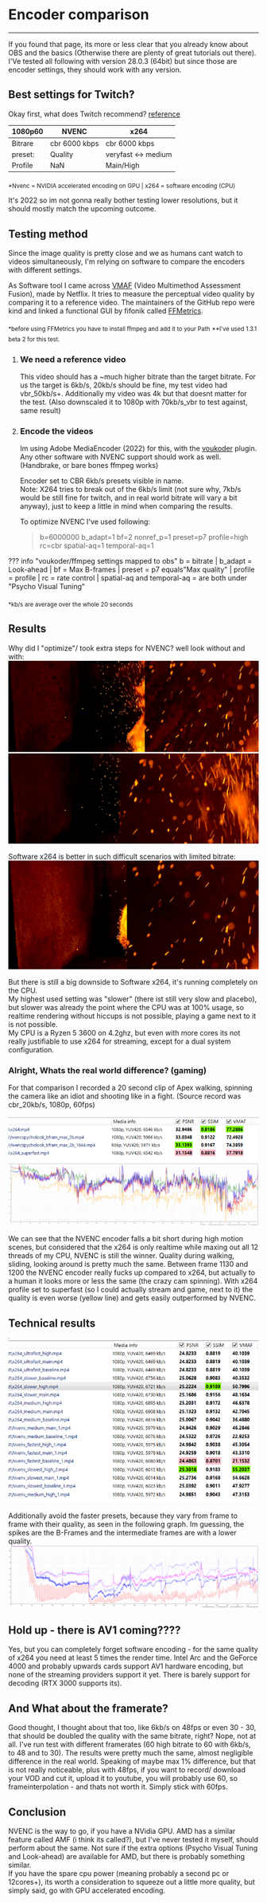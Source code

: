 # Encoder comparison

---

If you found that page, its more or less clear that you already know about OBS and the basics (Otherwise there are plenty of great tutorials out there). I'Ve tested all following with version 28.0.3 (64bit) but since those are encoder settings, they should work with any version.

## Best settings for Twitch?

Okay first, what does Twitch recommend? [reference](https://stream.twitch.tv/encoding/)

| 1080p60 | NVENC         | x264                |
| ------- | ------------- | ------------------- |
| Bitrare | cbr 6000 kbps | cbr 6000 kbps       |
| preset: | Quality       | veryfast <-> medium |
| Profile | NaN           | Main/High           |

<sub>\*Nvenc = NVIDIA accelerated encoding on GPU | x264 = software encoding (CPU)</sub>

It's 2022 so im not gonna really bother testing lower resolutions, but it should mostly match the upcoming outcome.

## Testing method

Since the image quality is pretty close and we as humans cant watch to videos simultaneously, I'm relying on software to compare the encoders with different settings.

As Software tool I came across [VMAF](https://github.com/Netflix/vmaf) (Video Multimethod Assessment Fusion), made by Netflix. It tries to measure the perceptual video quality by comparing it to a reference video. The maintainers of the GitHub repo were kind and linked a functional GUI by fifonik called [FFMetrics](https://github.com/Netflix/vmaf).

<sub>\*before using FFMetrics you have to install ffmpeg and add it to your Path</sub>
<sub>\*\*I've used 1.3.1 beta 2 for this test.</sub>

1. ### We need a reference video

    This video should has a ~much higher bitrate than the target bitrate. For us the target is 6kb/s, 20kb/s should be fine, my test video had vbr_50kb/s+. Additionally my video was 4k but that doesnt matter for the test. (Also downscaled it to 1080p with 70kb/s_vbr to test against, same result)

2. ### Encode the videos

    Im using Adobe MediaEncoder (2022) for this, with the [voukoder](https://www.voukoder.org/forum/thread/783-downloads-instructions/) plugin. Any other software with NVENC support should work as well. (Handbrake, or bare bones ffmpeg works)

    Encoder set to CBR 6kb/s presets visible in name.  
    Note: X264 tries to break out of the 6kb/s limit (not sure why, 7kb/s would be still fine for twitch, and in real world bitrate will vary a bit anyway), just to keep a little in mind when comparing the results.

    To optimize NVENC I've used following:

    > b=6000000 b_adapt=1 bf=2 nonref_p=1 preset=p7 profile=high rc=cbr spatial-aq=1 temporal-aq=1

??? info "voukoder/ffmpeg settings mapped to obs"
    b = bitrate | b_adapt = Look-ahead | bf = Max B-frames | preset = p7 equals"Max quality" | profile = profile | rc = rate control | spatial-aq and temporal-aq = are both under "Psycho Visual Tuning"

<sub>\*kb/s are average over the whole 20 seconds</sub>

## Results

Why did I "optimize"/ took extra steps for NVENC? well look without and with:
![img](img/unoptimized_hvenc_max.png)
![img](img/optimized_hvenc_max.png)

Software x264 is better in such difficult scenarios with limited bitrate:
![img](img/slower_high_x264.png)

But there is still a big downside to Software x264, it's running completely on the CPU.  
My highest used setting was "slower" (there ist still very slow and placebo), but slower was already the point where the CPU was at 100% usage, so realtime rendering without hiccups is not possible, playing a game next to it is not possible.  
My CPU is a Ryzen 5 3600 on 4.2ghz, but even with more cores its not really justifiable to use x264 for streaming, except for a dual system configuration.

### Alright, Whats the real world difference? (gaming)

For that comparison I recorded a 20 second clip of Apex walking, spinning the camera like an idiot and shooting like in a fight. (Source record was cbr_20kb/s, 1080p, 60fps)

![img](img/screen2.png)
![img](img/VMAF2.png)

We can see that the NVENC encoder falls a bit short during high motion scenes, but considered that the x264 is only realtime while maxing out all 12 threads of my CPU, NVENC is still the winner. Quality during walking, sliding, looking around is pretty much the same. Between frame 1130 and 1200 the NVENC encoder really fucks up compared to x264, but actually to a human it looks more or less the same (the crazy cam spinning).
With x264 profile set to superfast (so I could actually stream and game, next to it) the quality is even worse (yellow line) and gets easily outperformed by NVENC.

## Technical results

![img](img/FFmetrics_results.png)

Additionally avoid the faster presets, because they vary from frame to frame with their quality, as seen in the following graph. Im guessing, the spikes are the B-Frames and the intermediate frames are with a lower quality.
![img](img/plot.png)

## Hold up - there is AV1 coming????

Yes, but you can completely forget software encoding - for the same quality of x264 you need at least 5 times the render time. Intel Arc and the GeForce 4000 and probably upwards cards support AV1 hardware encoding, but none of the streaming providers support it yet. There is barely support for decoding (RTX 3000 supports its).

## And What about the framerate?

Good thought, I thought about that too, like 6kb/s on 48fps or even 30 - 30, that should be doubled the quality with the same bitrate, right? Nope, not at all. I've run test with different framerates (60 high bitrate to 60 with 6kb/s, to 48 and to 30). The results were pretty much the same, almost negligible difference in the real world.
Speaking of maybe max 1% difference, but that is not really noticeable, plus with 48fps, if you want to record/ download your VOD and cut it, upload it to youtube, you will probably use 60, so frameinterpolation - and thats not worth it. Simply stick with 60fps.

## Conclusion

NVENC is the way to go, if you have a NVidia GPU. AMD has a similar feature called AMF (i think its called?), but I've never tested it myself, should perform about the same. Not sure if the extra options (Psycho Visual Tuning and Look-ahead) are available for AMD, but there is probably something similar.  
If you have the spare cpu power (meaning probably a second pc or 12cores+), its worth a consideration to squeeze out a little more quality, but simply said, go with GPU accelerated encoding.
